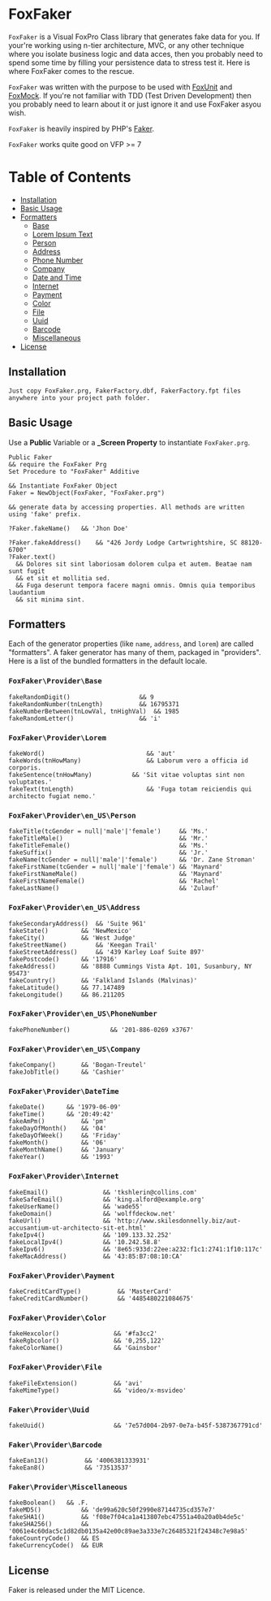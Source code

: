 # FoxFaker

`FoxFaker` is a Visual FoxPro Class library that generates fake data for you. If your're working using n-tier architecture, MVC, or any other technique where you isolate business logic and data acces, then you probably need to spend some time by filling your persistence data to stress test it. Here is where FoxFaker comes to the rescue.


`FoxFaker` was written with the purpose to be used with [FoxUnit](https://github.com/VFPX/FoxUnit) and [FoxMock](https://github.com/cwollenhaupt/foxmock). If you're not familiar with TDD (Test Driven Development) then you probably need to learn about it or just ignore it and use FoxFaker asyou wish.

`FoxFaker` is heavily inspired by PHP's [Faker](https://github.com/fzaninotto/Faker).

`FoxFaker` works quite good on VFP >= 7

# Table of Contents

- [Installation](#installation)
- [Basic Usage](#basic-usage)
- [Formatters](#formatters)
	- [Base](#foxfakerproviderbase)
	- [Lorem Ipsum Text](#foxfakerproviderlorem)
	- [Person](#foxfakerprovideren_usperson)
	- [Address](#foxfakerprovideren_usaddress)
	- [Phone Number](#foxfakerprovideren_usphonenumber)
	- [Company](#foxfakerprovideren_uscompany)
	- [Date and Time](#foxfakerproviderdatetime)
	- [Internet](#foxfakerproviderinternet)
	- [Payment](#foxfakerproviderpayment)
	- [Color](#foxfakerprovidercolor)
	- [File](#foxfakerproviderfile)
	- [Uuid](#foxfakerprovideruuid)
	- [Barcode](#foxfakerproviderbarcode)
	- [Miscellaneous](#foxfakerprovidermiscellaneous)
- [License](#license)


## Installation

```
Just copy FoxFaker.prg, FakerFactory.dbf, FakerFactory.fpt files anywhere into your project path folder.
```

## Basic Usage

Use a **Public** Variable or a **_Screen Property** to instantiate `FoxFaker.prg`.

```vfp
Public Faker
&& require the FoxFaker Prg
Set Procedure to "FoxFaker" Additive

&& Instantiate FoxFaker Object
Faker = NewObject(FoxFaker, "FoxFaker.prg")

&& generate data by accessing properties. All methods are written using 'fake' prefix.

?Faker.fakeName() 	&& 'Jhon Doe'

?Faker.fakeAddress() 	&& "426 Jordy Lodge Cartwrightshire, SC 88120-6700"
?Faker.text()
  && Dolores sit sint laboriosam dolorem culpa et autem. Beatae nam sunt fugit
  && et sit et mollitia sed.
  && Fuga deserunt tempora facere magni omnis. Omnis quia temporibus laudantium
  && sit minima sint.
```
## Formatters

Each of the generator properties (like `name`, `address`, and `lorem`) are called "formatters". A faker generator has many of them, packaged in "providers". Here is a list of the bundled formatters in the default locale.

### `FoxFaker\Provider\Base`

    fakeRandomDigit()             		&& 9
    fakeRandomNumber(tnLength)  		&& 16795371    
    fakeNumberBetween(tnLowVal, tnHighVal) 	&& 1985
    fakeRandomLetter()          		&& 'i'

### `FoxFaker\Provider\Lorem`

    fakeWord()                            && 'aut'
    fakeWords(tnHowMany)                  && Laborum vero a officia id corporis.
    fakeSentence(tnHowMany)  		  && 'Sit vitae voluptas sint non voluptates.'
    fakeText(tnLength)                    && 'Fuga totam reiciendis qui architecto fugiat nemo.'

### `FoxFaker\Provider\en_US\Person`

    fakeTitle(tcGender = null|'male'|'female') 	   && 'Ms.'
    fakeTitleMale()                                && 'Mr.'
    fakeTitleFemale()                              && 'Ms.'
    fakeSuffix()                                   && 'Jr.'
    fakeName(tcGender = null|'male'|'female')      && 'Dr. Zane Stroman'
    fakeFirstName(tcGender = null|'male'|'female') && 'Maynard'
    fakeFirstNameMale()                            && 'Maynard'
    fakeFirstNameFemale()                          && 'Rachel'
    fakeLastName()                                 && 'Zulauf'

### `FoxFaker\Provider\en_US\Address`
    
    fakeSecondaryAddress()	&& 'Suite 961'
    fakeState()			&& 'NewMexico'    
    fakeCity()			&& 'West Judge'
    fakeStreetName()		&& 'Keegan Trail'
    fakeStreetAddress()		&& '439 Karley Loaf Suite 897'
    fakePostcode()		&& '17916'
    fakeAddress()		&& '8888 Cummings Vista Apt. 101, Susanbury, NY 95473'
    fakeCountry()		&& 'Falkland Islands (Malvinas)'
    fakeLatitude()		&& 77.147489
    fakeLongitude()		&& 86.211205

### `FoxFaker\Provider\en_US\PhoneNumber`

    fakePhoneNumber()           && '201-886-0269 x3767'

### `FoxFaker\Provider\en_US\Company`

    fakeCompany()		&& 'Bogan-Treutel'
    fakeJobTitle()		&& 'Cashier'

### `FoxFaker\Provider\DateTime`

    fakeDate()		&& '1979-06-09'
    fakeTime() 		&& '20:49:42'
    fakeAmPm()          && 'pm'
    fakeDayOfMonth()    && '04'
    fakeDayOfWeek()     && 'Friday'
    fakeMonth()         && '06'
    fakeMonthName()     && 'January'
    fakeYear()          && '1993'

### `FoxFaker\Provider\Internet`

    fakeEmail()               && 'tkshlerin@collins.com'
    fakeSafeEmail()           && 'king.alford@example.org'
    fakeUserName()            && 'wade55'
    fakeDomain()              && 'wolffdeckow.net'
    fakeUrl()                 && 'http://www.skilesdonnelly.biz/aut-accusantium-ut-architecto-sit-et.html'
    fakeIpv4()                && '109.133.32.252'
    fakeLocalIpv4()           && '10.242.58.8'
    fakeIpv6()                && '8e65:933d:22ee:a232:f1c1:2741:1f10:117c'
    fakeMacAddress()          && '43:85:B7:08:10:CA'

### `FoxFaker\Provider\Payment`

    fakeCreditCardType()          && 'MasterCard'
    fakeCreditCardNumber()        && '4485480221084675'

### `FoxFaker\Provider\Color`

    fakeHexcolor()               && '#fa3cc2'
    fakeRgbcolor()               && '0,255,122'
    fakeColorName()              && 'Gainsbor'

### `FoxFaker\Provider\File`

    fakeFileExtension()          && 'avi'
    fakeMimeType()               && 'video/x-msvideo'

### `Faker\Provider\Uuid`

    fakeUuid()                   && '7e57d004-2b97-0e7a-b45f-5387367791cd'

### `Faker\Provider\Barcode`

    fakeEan13()          && '4006381333931'
    fakeEan8()           && '73513537'

### `Faker\Provider\Miscellaneous`

    fakeBoolean() 	&& .F.
    fakeMD5()           && 'de99a620c50f2990e87144735cd357e7'
    fakeSHA1()          && 'f08e7f04ca1a413807ebc47551a40a20a0b4de5c'
    fakeSHA256()        && '0061e4c60dac5c1d82db0135a42e00c89ae3a333e7c26485321f24348c7e98a5'
    fakeCountryCode()   && ES
    fakeCurrencyCode()  && EUR

## License

Faker is released under the MIT Licence.
